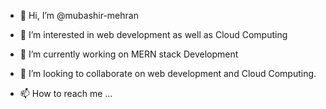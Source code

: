 - 👋 Hi, I’m @mubashir-mehran
- 👀 I’m interested in web development as well as Cloud Computing 
- 🌱 I’m currently working on MERN stack Development
- 💞️ I’m looking to collaborate on web development and Cloud Computing.

- 📫 How to reach me ...

<!---
mubashir-mehran/mubashir-mehran is a ✨ special ✨ repository because its `README.md` (this file) appears on your GitHub profile.
You can click the Preview link to take a look at your changes.
--->
